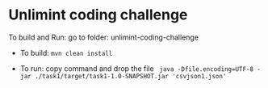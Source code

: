 # Unlimint coding challenge


To build and Run:
go to folder: unlimint-coding-challenge

- To build:
`mvn clean install`

- To run: copy command and drop the file 
` java -Dfile.encoding=UTF-8 -jar ./task1/target/task1-1.0-SNAPSHOT.jar 'csvjson1.json'`